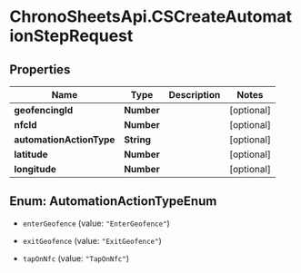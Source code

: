 # ChronoSheetsApi.CSCreateAutomationStepRequest

## Properties
Name | Type | Description | Notes
------------ | ------------- | ------------- | -------------
**geofencingId** | **Number** |  | [optional] 
**nfcId** | **Number** |  | [optional] 
**automationActionType** | **String** |  | [optional] 
**latitude** | **Number** |  | [optional] 
**longitude** | **Number** |  | [optional] 


<a name="AutomationActionTypeEnum"></a>
## Enum: AutomationActionTypeEnum


* `enterGeofence` (value: `"EnterGeofence"`)

* `exitGeofence` (value: `"ExitGeofence"`)

* `tapOnNfc` (value: `"TapOnNfc"`)




